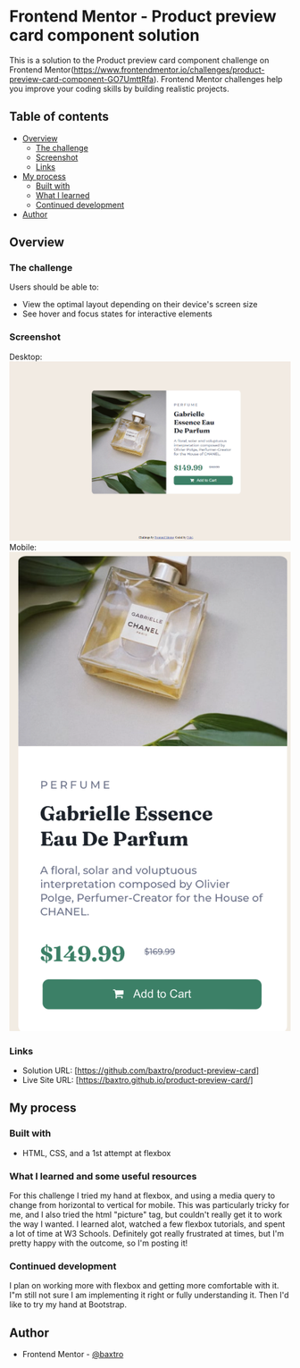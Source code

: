 # Frontend Mentor - Product preview card component solution

This is a solution to the Product preview card component challenge on Frontend Mentor(https://www.frontendmentor.io/challenges/product-preview-card-component-GO7UmttRfa). Frontend Mentor challenges help you improve your coding skills by building realistic projects. 

## Table of contents

- [Overview](#overview)
  - [The challenge](#the-challenge)
  - [Screenshot](#screenshot)
  - [Links](#links)
- [My process](#my-process)
  - [Built with](#built-with)
  - [What I learned](#what-i-learned)
  - [Continued development](#continued-development)
- [Author](#author)



## Overview

### The challenge

Users should be able to:

- View the optimal layout depending on their device's screen size
- See hover and focus states for interactive elements

### Screenshot
Desktop:
![](images/Product-preview-desktop-screenshot.PNG)
Mobile:
![](images/product-preview-card-mobile-screenshot2.png)



### Links

- Solution URL: [https://github.com/baxtro/product-preview-card]
- Live Site URL: [https://baxtro.github.io/product-preview-card/]

## My process

### Built with

- HTML, CSS, and a 1st attempt at flexbox


### What I learned and some useful resources

For this challenge I tried my hand at flexbox, and using a media query to change from horizontal to vertical for mobile. This was particularly tricky for me, and I also tried the html "picture" tag, but couldn't really get it to work the way I wanted. I learned alot, watched a few flexbox tutorials, and spent a lot of time at W3 Schools. Definitely got really frustrated at times, but I'm pretty happy with the outcome, so I'm posting it!


### Continued development

I plan on working more with flexbox and getting more comfortable with it. I"m still not sure I am implementing it right or fully understanding it. Then I'd like to try my hand at Bootstrap.


## Author

- Frontend Mentor - [@baxtro](https://www.frontendmentor.io/profile/baxtro)




